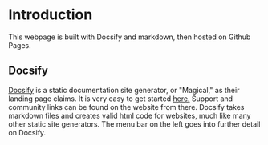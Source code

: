 # Introduction
This webpage is built with Docsify and markdown, then hosted on Github Pages. 
## Docsify
[Docsify](https://docsify.js.org/#/) is a static documentation site generator, or "Magical," as their landing page claims. It is very easy to get started [here.](https://docsify.js.org/#/quickstart) Support and community links can be found on the website from there.
Docsify takes markdown files and creates valid html code for websites, much like many other static site generators. The menu bar on the left goes into further detail on Docsify.